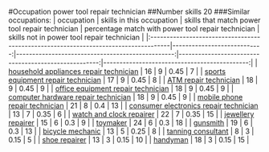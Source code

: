 #Occupation power tool repair technician
##Number skills 20
###Similar occupations:
| occupation                                                                          |   skills in this occupation |   skills that match power tool repair technician |   percentage match with power tool repair technician |   skills not in power tool repair technician |
|:------------------------------------------------------------------------------------|----------------------------:|-------------------------------------------------:|-----------------------------------------------------:|---------------------------------------------:|
| [household appliances repair technician](household_appliances_repair_technician.md) |                          16 |                                                9 |                                                 0.45 |                                            7 |
| [sports equipment repair technician](sports_equipment_repair_technician.md)         |                          17 |                                                9 |                                                 0.45 |                                            8 |
| [ATM repair technician](ATM_repair_technician.md)                                   |                          18 |                                                9 |                                                 0.45 |                                            9 |
| [office equipment repair technician](office_equipment_repair_technician.md)         |                          18 |                                                9 |                                                 0.45 |                                            9 |
| [computer hardware repair technician](computer_hardware_repair_technician.md)       |                          18 |                                                9 |                                                 0.45 |                                            9 |
| [mobile phone repair technician](mobile_phone_repair_technician.md)                 |                          21 |                                                8 |                                                 0.4  |                                           13 |
| [consumer electronics repair technician](consumer_electronics_repair_technician.md) |                          13 |                                                7 |                                                 0.35 |                                            6 |
| [watch and clock repairer](watch_and_clock_repairer.md)                             |                          22 |                                                7 |                                                 0.35 |                                           15 |
| [jewellery repairer](jewellery_repairer.md)                                         |                          15 |                                                6 |                                                 0.3  |                                            9 |
| [toymaker](toymaker.md)                                                             |                          24 |                                                6 |                                                 0.3  |                                           18 |
| [gunsmith](gunsmith.md)                                                             |                          19 |                                                6 |                                                 0.3  |                                           13 |
| [bicycle mechanic](bicycle_mechanic.md)                                             |                          13 |                                                5 |                                                 0.25 |                                            8 |
| [tanning consultant](tanning_consultant.md)                                         |                           8 |                                                3 |                                                 0.15 |                                            5 |
| [shoe repairer](shoe_repairer.md)                                                   |                          13 |                                                3 |                                                 0.15 |                                           10 |
| [handyman](handyman.md)                                                             |                          18 |                                                3 |                                                 0.15 |                                           15 |
